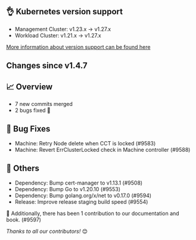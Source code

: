 ## 👌 Kubernetes version support

- Management Cluster: v1.23.x -> v1.27.x
- Workload Cluster: v1.21.x -> v1.27.x

[More information about version support can be found here](https://cluster-api.sigs.k8s.io/reference/versions.html)

## Changes since v1.4.7
## :chart_with_upwards_trend: Overview
- 7 new commits merged
- 2 bugs fixed 🐛

## :bug: Bug Fixes
- Machine: Retry Node delete when CCT is locked (#9583)
- Machine: Revert ErrClusterLocked check in Machine controller (#9588)

## :seedling: Others
- Dependency: Bump cert-manager to v1.13.1 (#9508)
- Dependency: Bump Go to v1.20.10 (#9553)
- Dependency: Bump golang.org/x/net to v0.17.0 (#9594)
- Release: Improve release staging build speed (#9554)

:book: Additionally, there has been 1 contribution to our documentation and book. (#9597) 


_Thanks to all our contributors!_ 😊
